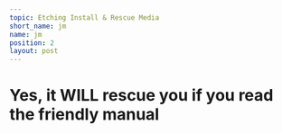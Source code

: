 ```yaml
---
topic: Etching Install & Rescue Media
short_name: jm
name: jm
position: 2
layout: post
---
```


# Yes, it WILL rescue you if you read the friendly manual
